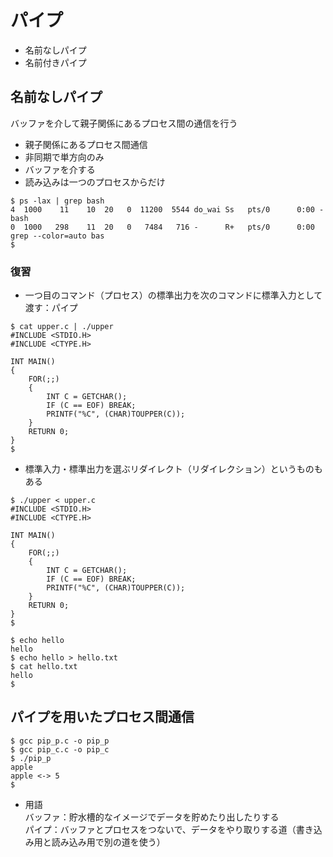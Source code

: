 # パイプ

* 名前なしパイプ
* 名前付きパイプ

## 名前なしパイプ
バッファを介して親子関係にあるプロセス間の通信を行う

* 親子関係にあるプロセス間通信
* 非同期で単方向のみ
* バッファを介する
* 読み込みは一つのプロセスからだけ

```
$ ps -lax | grep bash
4  1000    11    10  20   0  11200  5544 do_wai Ss   pts/0      0:00 -bash
0  1000   298    11  20   0   7484   716 -      R+   pts/0      0:00 grep --color=auto bas
$ 
```

### 復習
* 一つ目のコマンド（プロセス）の標準出力を次のコマンドに標準入力として渡す：パイプ

```
$ cat upper.c | ./upper
#INCLUDE <STDIO.H>
#INCLUDE <CTYPE.H>

INT MAIN()
{
    FOR(;;)
    {
        INT C = GETCHAR();
        IF (C == EOF) BREAK;
        PRINTF("%C", (CHAR)TOUPPER(C));
    }
    RETURN 0;
}
$ 
```

* 標準入力・標準出力を選ぶリダイレクト（リダイレクション）というものもある

```
$ ./upper < upper.c
#INCLUDE <STDIO.H>
#INCLUDE <CTYPE.H>

INT MAIN()
{
    FOR(;;)
    {
        INT C = GETCHAR();
        IF (C == EOF) BREAK;
        PRINTF("%C", (CHAR)TOUPPER(C));
    }
    RETURN 0;
}
$ 
```

```
$ echo hello 
hello
$ echo hello > hello.txt
$ cat hello.txt
hello
$ 
```

## パイプを用いたプロセス間通信

```
$ gcc pip_p.c -o pip_p
$ gcc pip_c.c -o pip_c
$ ./pip_p
apple
apple <-> 5
$ 
```

* 用語  
バッファ：貯水槽的なイメージでデータを貯めたり出したりする  
パイプ：バッファとプロセスをつないで、データをやり取りする道（書き込み用と読み込み用で別の道を使う）







